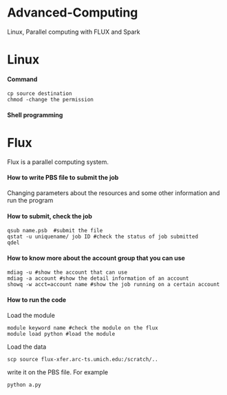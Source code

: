 # Advanced-Computing
Linux, Parallel computing with FLUX and Spark

# Linux 
#### Command
```
cp source destination
chmod -change the permission
```

#### Shell programming


# Flux
Flux is a parallel computing system. 

#### How to write PBS file to submit the job
Changing parameters about the resources and some other information and run the program

#### How to submit, check the job
```
qsub name.psb  #submit the file
qstat -u uniquename/ job ID #check the status of job submitted
qdel
```

#### How to know more about the account group that you can use
```
mdiag -u #show the account that can use
mdiag -a account #show the detail information of an account
showq -w acct=account name #show the job running on a certain account
```

#### How to run the code
Load the module
```
module keyword name #check the module on the flux
module load python #load the module
```
Load the data
```
scp source flux-xfer.arc-ts.umich.edu:/scratch/..
```

write it on the PBS file. For example
```
python a.py
```

